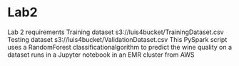 # Lab2
Lab 2 requirements
Training dataset s3://luis4bucket/TrainingDataset.csv
Testing dataset  s3://luis4bucket/ValidationDataset.csv
This PySpark script uses a RandomForest classificationalgorithm to predict the wine quality on a dataset
runs in a Jupyter notebook in an EMR cluster from AWS
